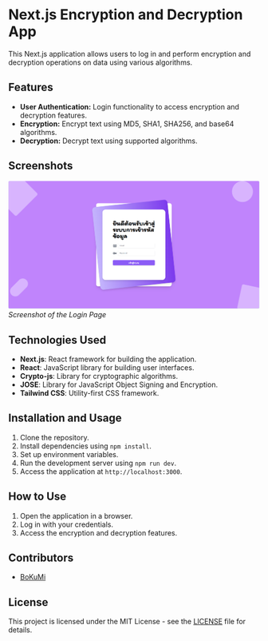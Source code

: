 # Next.js Encryption and Decryption App

This Next.js application allows users to log in and perform encryption and decryption operations on data using various algorithms.

## Features

- **User Authentication:** Login functionality to access encryption and decryption features.
- **Encryption:** Encrypt text using MD5, SHA1, SHA256, and base64 algorithms.
- **Decryption:** Decrypt text using supported algorithms.

## Screenshots

![Login Page](/Screenshot.png)
*Screenshot of the Login Page*

## Technologies Used

- **Next.js**: React framework for building the application.
- **React**: JavaScript library for building user interfaces.
- **Crypto-js**: Library for cryptographic algorithms.
- **JOSE**: Library for JavaScript Object Signing and Encryption.
- **Tailwind CSS**: Utility-first CSS framework.

## Installation and Usage

1. Clone the repository.
2. Install dependencies using `npm install`.
3. Set up environment variables.
4. Run the development server using `npm run dev`.
5. Access the application at `http://localhost:3000`.

## How to Use

1. Open the application in a browser.
2. Log in with your credentials.
3. Access the encryption and decryption features.

## Contributors

- [BoKuMi](https://github.com/boon14872)

## License

This project is licensed under the MIT License - see the [LICENSE](LICENSE) file for details.
